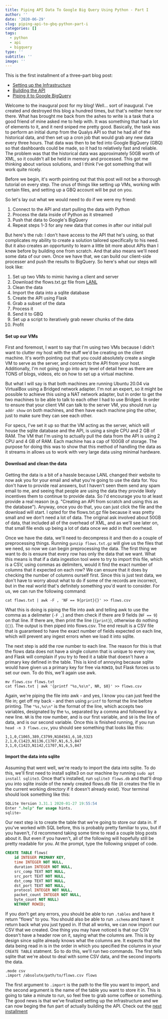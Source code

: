 ```yaml
---
title: Piping API Data To Google Big Query Using Python - Part I
author: ''
date: '2020-06-29'
slug: piping-api-to-gbq-python-part-i
categories: []
tags:
  - python
  - api
  - bigquery
type: ''
subtitle: ''
image: ''
---
```


This is the first installment of a three-part blog post:
* [Setting up the Infrastructure](https://tibblesnbits.com/2020/piping-api-to-gbq-python-part-i)  
* [Building the API](https://tibblesnbits.com/2020/piping-api-to-gbq-python-part-ii)
* [Piping it to Google BigQuery](https://tibblesnbits.com/2020/piping-api-to-gbq-python-part-iii)

Welcome to the inaugural post for my blog! Well... sort of inaugural. I've created and destroyed this blog a hundred times, but that's neither here nor there. What has brought me back from the ashes to write is a task that a good friend of mine asked me to help with. It was something that had a lot of elements to it, and it nerd sniped me pretty good. Basically, the task was to perform an initial dump from the Qualys API so that he had all of the historical data, and then set up a cron job that would grab any new data every three hours. That data was then to be fed into Google BigQuery (GBQ) so that dashboards could be made, so it had to relatively fast and reliable. The problem was that the historical data was approximately 50GB worth of XML, so it couldn't all be held in memory and processed. This got me thinking about various solutions, and I think I've got something that will work quite nicely. 

Before we begin, it's worth pointing out that this post will not be a thorough tutorial on every step. The onus of things like setting up VMs, working with certain files, and setting up a GBQ account will be put on you.

So let's lay out what we would need to do if we were my friend:

1. Connect to the API and start pulling the data with Python  
2. Process the data inside of Python as it streamed  
3. Push that data to Google's BigQuery  
4. Repeat steps 1-3 for any new data that comes in after our initial pull

But here's the rub: I don't have access to the API that he's using, so that complicates my ability to create a solution tailored specifically to his need. But it also creates an opportunity to learn a little bit more about APIs than I knew before by building one from scratch. And that also means we'll need some data of our own. Once we have that, we can build our client-side processer and push the results to BigQuery. So here's what our steps will look like:

1. Set up two VMs to mimic having a client and server  
2. Download the flows.txt.gz file from [LANL](https://csr.lanl.gov/data/cyber1/)  
3. Clean the data  
4. Import the data into a sqlite database  
5. Create the API using Flask  
6. Grab a subset of the data  
7. Process it  
8. Send it to GBQ  
9. Set up a script to iteratively grab newer chunks of the data  
10. Profit

#### Set up our VMs
First and foremost, I want to say that I'm using two VMs because I didn't want to clutter my host with the stuff we'd be creating on the client machine. It's worth pointing out that you could absolutely create a single VM to serve as the server, and connect to the API from your host. Additionally, I'm not going to go into any level of detail here as there are TONS of blogs, videos, etc on how to set up a virtual machine.

But what I will say is that both machines are running Ubuntu 20.04 via VirtualBox using a Bridged network adapter. I'm not an expert, so it might be possible to achieve this using a NAT network adapter, but in order to get the two machines to be able to talk to each other I had to use Bridged. In order to ensure that your client VM can talk to the server VM, you should run `ip addr show` on both machines, and then have each machine ping the other, just to make sure they can see each other. 

For specs, I've set it up so that the VM acting as the server, which will house the sqlite database and the API, is using a single CPU and 2 GB of RAM. The VM that I'm using to actually pull the data from the API is using 2 CPU and 4 GB of RAM. Each machine has a cap of 100GB of storage. The purpose for doing this was to show that this method of handling the data as it streams in allows us to work with very large data using minimal hardware.

#### Download and clean the data
Getting the data is a bit of a hassle because LANL changed their website to now ask you for your email and what you're going to use the data for. You don't have to provide real answers, but I haven't seen them send any spam email to me, and seeing that people are using the data they provide likely incentives them to continue to provide data. So I'd encourage you to at least provide a real reason (e.g. "Creating an API from scratch and using this as the database"). Anyway, once you do that, you can just click the file and the download will start. I opted for the flows.txt.gz file because it was pretty small and we don't need a lot of data. The original ask involved about 50GB of data, that included all of the overhead of XML, and as we'll see later on, that small file ends up being a lot of data once we add in that overhead.

Once we have the data, we'll need to decompress it and then do a couple of preprocessing things. Running `gunzip flows.txt.gz` will give us the files that we need, so now we can begin preprocessing the data. The first thing we want to do is ensure that every row has only the data that we want. What this means is that if a data ingestion tool were to try to import this file, which is a CSV, using commas as delimiters, would it find the exact number of columns that it expected on each row? We can ensure that it does by checking the number of columns ourself first. Since this is just test data, we don't have to worry about what to do if some of the records are incorrect, but in the real world that's definitely something you'd want to consider. For us, we can run the following command:

```
cat flows.txt | awk -F , 'NF == 9{print}{}' >> flows.csv
```

What this is doing is piping the file into awk and telling awk to use the comma as a delimeter (`-F ,`) and then check if there are 9 fields (`NF == 9`) on that line. If there are, then print the line (`{print}`), otherwise do nothing (`{}`). The output is then piped into flows.csv. The end result is a CSV file that is guaranteed to have the exact number of fields expected on each line, which will prevent any ingest errors when we load it into sqlite.

The next step is add the row number to each line. The reason for this is that the flows data does not have a single column that is unique to every row, and Flask will complain if you try to feed it a table that doesn't have a primary key defined in the table. This is kind of annoying because sqlite would have given us a primary key for free via `ROWID`, but Flask forces us to set our own. To do this, we'll again use awk.

```
mv flows.csv flows.txt
cat flows.txt | awk '{printf "%s,%s\n", NR, $0}' >> flows.csv
```

Again, we're piping the file into awk - and yes, I know you can just feed the file in; get off my back - and then using `printf` to format the line before printing. The `"%s,%s\n"` is the format of the line, which accepts two variables, designated by the `%s`, separated by a comma and followed by a new line. `NR` is the row number, and is our first variable, and `$0` is the line of data, and is our second variable. Once this is finished running, if you run `head -n 3 flows.csv`, you should see something that looks like this:

```
1,1,0,C1065,389,C3799,N104561,6,10,5323
2,1,0,C1423,N1136,C1707,N1,6,5,847
3,1,0,C1423,N1142,C1707,N1,6,5,847
```

#### Import the data into sqlite
Assuming that went well, we're ready to import the data into sqlite. To do this, we'll first need to install sqlite3 on our machine by running `sudo apt install sqlite3`. Once that's installed, run `sqlite3 flows.db` and that'll drop you into sqlite inside of the newly created flows.db file (it creates the file in the current working directory if it doesn't already exist). Your terminal should look something like this:

```sql
SQLite Version 3.31.1 2020-01-27 19:55:54
Enter ".help" for usage hints.
sqlite> 
```

Our next step is to create the table that we're going to store our data in. If you've worked with SQL before, this is probably pretty familiar to you, but if you haven't, I'd recommend taking some time to read a couple blog posts about it. But even if you haven't, all of the following will hopefully still be pretty readable for you. At the prompt, type the following snippet of code.

```sql
CREATE TABLE flows(
    id INTEGER PRIMARY KEY, 
    time INTEGER NOT NULL, 
    duration INTEGER NOT NULL, 
    src_comp TEXT NOT NULL, 
    src_port TEXT NOT NULL, 
    dst_comp TEXT NOT NULL, 
    dst_port TEXT NOT NULL, 
    protocol INTEGER NOT NULL, 
    packet_count INTEGER NOT NULL, 
    byte_count NOT NULL)
    WITHOUT ROWID;
```

If you don't get any errors, you should be able to run `.tables` and have it return "flows" to you. You should also be able to run `.schema` and have it return back what you just typed in. If that all works, we can now import our CSV that we created. One thing you may have noticed is that our CSV doesn't have a header row on it, saying what the columns are. This is by design since sqlite already knows what the columns are. It expects that the data being read in is in the order in which you specified the columns in your `CREATE TABLE` statment. So to do this, we'll run two commands. The first tells sqlite that we're about to deal with some CSV data, and the second imports the data.

```
.mode csv
.import /absolute/path/to/flows.csv flows
```

The first argument to `.import` is the path to the file you want to import, and the second argument is the name of the table you want to store it in. This is going to take a minute to run, so feel free to grab some coffee or something. The good news is that we've finalized setting up the infrastructure and we can now beging the fun part of actually building the API. Check out the [next installment](https://tibblesnbits.com/2020/06/29/)
